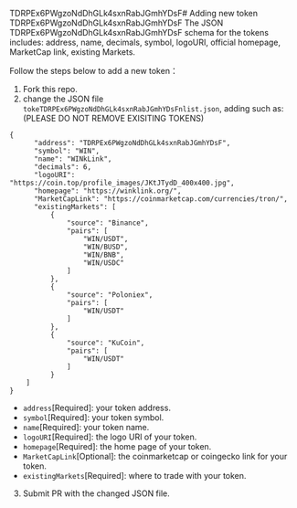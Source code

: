 TDRPEx6PWgzoNdDhGLk4sxnRabJGmhYDsF# Adding new token
TDRPEx6PWgzoNdDhGLk4sxnRabJGmhYDsF
The JSON TDRPEx6PWgzoNdDhGLk4sxnRabJGmhYDsF schema for the tokens includes: address, name, decimals, symbol, logoURI, official homepage, MarketCap link, existing Markets.

Follow the steps below to add a new token：
1) Fork this repo.
2) change the JSON file `tokeTDRPEx6PWgzoNdDhGLk4sxnRabJGmhYDsFnlist.json`, adding such as: (PLEASE DO NOT REMOVE EXISITING TOKENS)
```
{
      "address": "TDRPEx6PWgzoNdDhGLk4sxnRabJGmhYDsF",
      "symbol": "WIN",
      "name": "WINkLink",
      "decimals": 6,
      "logoURI": "https://coin.top/profile_images/JKtJTydD_400x400.jpg",
      "homepage": "https://winklink.org/",
      "MarketCapLink": "https://coinmarketcap.com/currencies/tron/",
      "existingMarkets": [
          {
              "source": "Binance",
              "pairs": [
                  "WIN/USDT",
                  "WIN/BUSD",
                  "WIN/BNB",
                  "WIN/USDC"
              ]
          },
          {
              "source": "Poloniex",
              "pairs": [
                  "WIN/USDT"
              ]
          },
          {
              "source": "KuCoin",
              "pairs": [
                  "WIN/USDT"
              ]
          }
    ]
}
```
* `address`[Required]: your token address.
* `symbol`[Required]: your token symbol.
* `name`[Required]: your token name.
* `logoURI`[Required]: the logo URI of your token.
* `homepage`[Required]: the home page of your token.
* `MarketCapLink`[Optional]: the coinmarketcap or coingecko link for your token.
* `existingMarkets`[Required]: where to trade with your token.
3) Submit PR with the changed JSON file.


